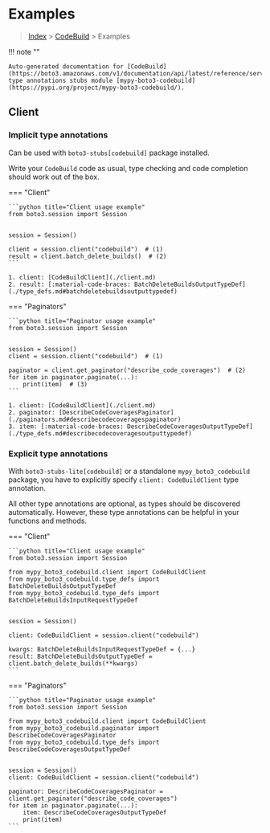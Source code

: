 # Examples

> [Index](../README.md) > [CodeBuild](./README.md) > Examples

!!! note ""

    Auto-generated documentation for [CodeBuild](https://boto3.amazonaws.com/v1/documentation/api/latest/reference/services/codebuild.html#CodeBuild)
    type annotations stubs module [mypy-boto3-codebuild](https://pypi.org/project/mypy-boto3-codebuild/).

## Client

### Implicit type annotations

Can be used with `boto3-stubs[codebuild]` package installed.

Write your `CodeBuild` code as usual,
type checking and code completion should work out of the box.


=== "Client"

    ```python title="Client usage example"
    from boto3.session import Session


    session = Session()

    client = session.client("codebuild")  # (1)
    result = client.batch_delete_builds()  # (2)
    ```

    1. client: [CodeBuildClient](./client.md)
    2. result: [:material-code-braces: BatchDeleteBuildsOutputTypeDef](./type_defs.md#batchdeletebuildsoutputtypedef) 



=== "Paginators"

    ```python title="Paginator usage example"
    from boto3.session import Session


    session = Session()
    client = session.client("codebuild")  # (1)

    paginator = client.get_paginator("describe_code_coverages")  # (2)
    for item in paginator.paginate(...):
        print(item)  # (3)
    ```

    1. client: [CodeBuildClient](./client.md)
    2. paginator: [DescribeCodeCoveragesPaginator](./paginators.md#describecodecoveragespaginator)
    3. item: [:material-code-braces: DescribeCodeCoveragesOutputTypeDef](./type_defs.md#describecodecoveragesoutputtypedef) 




### Explicit type annotations

With `boto3-stubs-lite[codebuild]`
or a standalone `mypy_boto3_codebuild` package, you have to explicitly specify `client: CodeBuildClient` type annotation.

All other type annotations are optional, as types should be discovered automatically.
However, these type annotations can be helpful in your functions and methods.


=== "Client"

    ```python title="Client usage example"
    from boto3.session import Session

    from mypy_boto3_codebuild.client import CodeBuildClient
    from mypy_boto3_codebuild.type_defs import BatchDeleteBuildsOutputTypeDef
    from mypy_boto3_codebuild.type_defs import BatchDeleteBuildsInputRequestTypeDef


    session = Session()

    client: CodeBuildClient = session.client("codebuild")

    kwargs: BatchDeleteBuildsInputRequestTypeDef = {...}
    result: BatchDeleteBuildsOutputTypeDef = client.batch_delete_builds(**kwargs)
    ```



=== "Paginators"

    ```python title="Paginator usage example"
    from boto3.session import Session

    from mypy_boto3_codebuild.client import CodeBuildClient
    from mypy_boto3_codebuild.paginator import DescribeCodeCoveragesPaginator
    from mypy_boto3_codebuild.type_defs import DescribeCodeCoveragesOutputTypeDef


    session = Session()
    client: CodeBuildClient = session.client("codebuild")

    paginator: DescribeCodeCoveragesPaginator = client.get_paginator("describe_code_coverages")
    for item in paginator.paginate(...):
        item: DescribeCodeCoveragesOutputTypeDef
        print(item)
    ```





